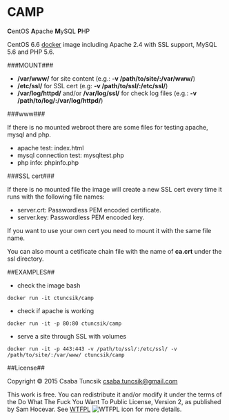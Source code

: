 CAMP
====

**C**entOS **A**pache **M**ySQL **P**HP

CentOS 6.6 [docker](https://www.docker.com) image including Apache 2.4 with SSL support, MySQL 5.6 and PHP 5.6.

###MOUNT###

 - **/var/www/** for site content (e.g.: **-v /path/to/site/:/var/www/**)
 - **/etc/ssl/** for SSL cert (e.g: **-v /path/to/ssl/:/etc/ssl/**)
 - **/var/log/httpd/** and/or **/var/log/ssl/** for check log files (e.g.: **-v /path/to/log/:/var/log/httpd/**)

###www###

If there is no mounted webroot there are some files for testing apache, mysql and php.

- apache test: index.html
- mysql connection test: mysqltest.php
- php info: phpinfo.php

###SSL cert###

If there is no mounted file the image will create a new SSL cert every time it runs with the following file names:

- server.crt: Passwordless PEM encoded certificate.
- server.key: Passwordless PEM encoded key.

If you want to use your own cert you need to mount it with the same file name.

You can also mount a cetificate chain file with the name of **ca.crt** under the ssl directory.

##EXAMPLES##

- check the image bash
```
docker run -it ctuncsik/camp
```
- check if apache is working
```
docker run -it -p 80:80 ctuncsik/camp
```
- serve a site through SSL with volumes
```
docker run -it -p 443:443 -v /path/to/ssl/:/etc/ssl/ -v /path/to/site/:/var/www/ ctuncsik/camp
```

##License##

Copyright © 2015 Csaba Tuncsik <csaba.tuncsik@gmail.com>

This work is free. You can redistribute it and/or modify it under the
terms of the Do What The Fuck You Want To Public License, Version 2,
as published by Sam Hocevar. See [WTFPL](http://www.wtfpl.net) ![WTFPL icon](http://i.imgur.com/AsWaQQl.png) for more details.

